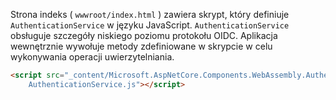 Strona indeks ( `wwwroot/index.html` ) zawiera skrypt, który definiuje `AuthenticationService` w języku JavaScript. `AuthenticationService` obsługuje szczegóły niskiego poziomu protokołu OIDC. Aplikacja wewnętrznie wywołuje metody zdefiniowane w skrypcie w celu wykonywania operacji uwierzytelniania.

```html
<script src="_content/Microsoft.AspNetCore.Components.WebAssembly.Authentication/
    AuthenticationService.js"></script>
```
